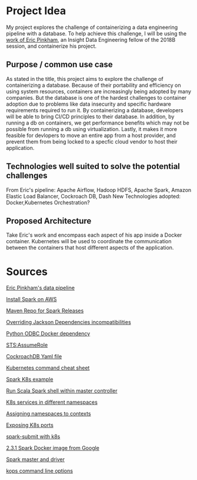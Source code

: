 # Project Idea 
My project explores the challenge of containerizing a data engineering pipeline with a database.
To help achieve this challenge, I will be using the [work of Eric Pinkham](https://github.com/ericapinkham/Insight_DE_GUS.git), an Insight Data Engineering
fellow of the 2018B session, and containerize his project.  

## Purpose / common use case
As stated in the title, this project aims to explore the challenge of containerizing a database. 
Because of their portability and efficiency on using system resources, containers are increasingly
being adopted by many companies. But the database is one of the hardest challenges to container 
adoption due to problems like data insecurity and specific hardware requirements required to run it. 
By containerizing a database, developers will be able to bring CI/CD principles to their database.
In addition, by running a db on containers, we get performance benefits which may not be possible from running a db
using virtualization. Lastly, it makes it more feasible for devlopers to move an entire app from a 
host provider, and prevent them from being locked to a specfic cloud vendor to host their application. 

## Technologies well suited to solve the potential challenges

From Eric's pipeline: Apache Airflow, Hadoop HDFS, Apache Spark, Amazon Elastic Load Balancer, Cockroach DB, Dash
New Technologies adopted: Docker,Kubernetes Orchestration? 

## Proposed Architecture

Take Eric's work and encompass each aspect of his app inside a Docker container. Kubernetes will be used
to coordinate the communication between the containers that host different aspects of the application. 

# Sources

[Eric Pinkham's data pipeline](https://github.com/ericapinkham/Insight_DE_GUS.git)

[Install Spark on AWS](https://sparkour.urizone.net/recipes/installing-ec2/)

[Maven Repo for Spark Releases](https://mvnrepository.com/artifact/org.apache.spark/spark-core_2.11/2.1.0)

[Overriding Jackson Dependencies incompatibilities](https://stackoverflow.com/questions/43841091/spark2-1-0-incompatible-jackson-versions-2-7-6)

[Python ODBC Docker dependency](https://stackoverflow.com/questions/46405777/connect-docker-python-to-sql-server-with-pyodbc)

[STS:AssumeRole](https://github.com/aws/aws-cli/issues/2279)

[CockroachDB Yaml file](https://github.com/kubernetes/examples/blob/master/staging/cockroachdb/cockroachdb-statefulset.yaml)

[Kubernetes command cheat sheet](https://carlos.mendible.com/2018/03/18/my-kubectl-cheat-sheet/)

[Spark K8s example](https://github.com/kubernetes/examples/tree/master/staging/spark)

[Run Scala Spark shell within master controller](http://blog.madhukaraphatak.com/scaling-spark-with-kubernetes-part-6/)

[K8s services in different namespaces](https://stackoverflow.com/questions/37221483/kubernetes-service-located-in-another-namespace)

[Assigning namespaces to contexts](https://dzone.com/articles/the-why-and-how-of-kubernetes-namespaces)

[Exposing K8s ports](http://alesnosek.com/blog/2017/02/14/accessing-kubernetes-pods-from-outside-of-the-cluster/)

[spark-submit with k8s](https://banzaicloud.com/blog/spark-k8s-internals/)

[2.3.1 Spark Docker image from Google](https://github.com/GoogleCloudPlatform/spark-on-k8s-operator/blob/master/manifest/spark-operator.yaml)

[Spark master and driver](https://stackoverflow.com/questions/34722415/understand-spark-cluster-manager-master-and-driver-nodes)

[kops command line options](https://github.com/kubernetes/kops/blob/master/docs/cli/kops_create_cluster.md)
